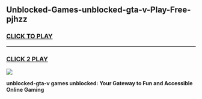
## Unblocked-Games-unblocked-gta-v-Play-Free-pjhzz
<h3>
<a href="https://premium76.site?title=unblocked-gta-v&ref=23A">CLICK TO PLAY</a></h3>
<hr>

<h3>
<a href="https://premium76.site?title=unblocked-gta-v&ref=23A">CLICK 2 PLAY</a>
  
</h3>

<a href="https://premium76.site?title=unblocked-gta-v&ref=23A"><img src="https://clearcache.store/games.png"></a>


**unblocked-gta-v games unblocked: Your Gateway to Fun and Accessible Online Gaming**
